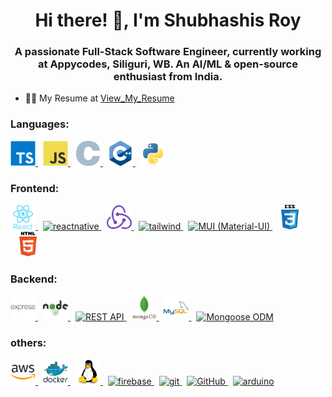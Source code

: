<div align="center">
<!-- <img align="" alt="Profile" width="74%" height="210px" src="https://camo.githubusercontent.com/79d8e2735b80065d88e9c38a68dabc41f4029b724e19b0292db991b5a0ff5f0d/68747470733a2f2f7777772e63617265657267756964652e636f6d2f6361726565722f77702d636f6e74656e742f75706c6f6164732f323032302f30332f66756c6c2d737461636b2d646576656c6f706d656e742e676966"/> -->
<h1 align="">Hi there! 👋, I'm Shubhashis Roy</h1>
</div>
<h3 align="center">A passionate Full-Stack Software Engineer, currently working at Appycodes, Siliguri, WB. An AI/ML & open-source enthusiast from India.</h3>

- 👨‍💻 My Resume at [View_My_Resume](https://shubhashis-roy.github.io/My-portfolio/cv/Resume_Subhashis.pdf)

<h3 align="left">Languages:</h3>
<p align="left">
  <a href="https://www.typescriptlang.org/" target="_blank" rel="noreferrer">
    <img src="https://raw.githubusercontent.com/devicons/devicon/master/icons/typescript/typescript-original.svg" alt="typescript" width="40" height="40" />
  </a>
    <a href="https://developer.mozilla.org/en-US/docs/Web/JavaScript" target="_blank" rel="noreferrer">
    <img src="https://raw.githubusercontent.com/devicons/devicon/master/icons/javascript/javascript-original.svg" alt="javascript" width="40" height="40" style="padding-left: 8px;"/>
  </a>
   <a href="https://www.cprogramming.com/" target="_blank" rel="noreferrer">
    <img src="https://raw.githubusercontent.com/devicons/devicon/master/icons/c/c-original.svg" alt="c" width="40" height="40" style="padding-left: 8px;"/>
  </a>
  <a href="https://www.w3schools.com/cpp/" target="_blank" rel="noreferrer">
    <img src="https://raw.githubusercontent.com/devicons/devicon/master/icons/cplusplus/cplusplus-original.svg" alt="cplusplus" width="40" height="40" style="padding-left: 8px;"/>
  </a>
<a href="https://www.python.org/" target="_blank" rel="noreferrer">
  <img src="https://raw.githubusercontent.com/devicons/devicon/master/icons/python/python-original.svg" alt="python" width="40" height="40" style="padding-left: 8px;"/>
</a>
</p>

<h3 align="left">Frontend:</h3>
<p align="left">
  <a href="https://reactjs.org/" target="_blank" rel="noreferrer">
    <img src="https://raw.githubusercontent.com/devicons/devicon/master/icons/react/react-original-wordmark.svg" alt="react" width="40" height="40"/>
  </a> 
  <a href="https://reactnative.dev/" target="_blank" rel="noreferrer">
    <img src="https://reactnative.dev/img/header_logo.svg" alt="reactnative" width="40" height="40" style="padding-left: 8px;"/>
  </a>
  <a href="https://redux.js.org" target="_blank" rel="noreferrer">
    <img src="https://raw.githubusercontent.com/devicons/devicon/master/icons/redux/redux-original.svg" alt="redux" width="40" height="40" style="padding-left: 8px;"/>
  </a>
  <a href="https://tailwindcss.com/" target="_blank" rel="noreferrer">
    <img src="https://www.vectorlogo.zone/logos/tailwindcss/tailwindcss-icon.svg" alt="tailwind" width="40" height="40" style="padding-left: 8px;" />
  </a>
<a href="https://mui.com/" target="_blank" rel="noreferrer">
  <img src="https://www.svgrepo.com/show/330898/material-ui.svg" alt="MUI (Material-UI)" width="40" height="40" style="padding-left: 8px;"/>
</a>
  <a href="https://www.w3schools.com/css/" target="_blank" rel="noreferrer">
    <img src="https://raw.githubusercontent.com/devicons/devicon/master/icons/css3/css3-original-wordmark.svg" alt="css3" width="40" height="40" style="padding-left: 8px;"/>
  </a>
  <a href="https://www.w3.org/html/" target="_blank" rel="noreferrer">
    <img src="https://raw.githubusercontent.com/devicons/devicon/master/icons/html5/html5-original-wordmark.svg" alt="html5" width="40" height="40" style="padding-left: 8px;"/>
  </a>
</p>

<h3 align="left">Backend:</h3>
<p align="left">
  <a href="https://expressjs.com" target="_blank" rel="noreferrer">
    <img src="https://raw.githubusercontent.com/devicons/devicon/master/icons/express/express-original-wordmark.svg" alt="express" width="40" height="40"/>
  </a>
  <a href="https://nodejs.org" target="_blank" rel="noreferrer">
    <img src="https://raw.githubusercontent.com/devicons/devicon/master/icons/nodejs/nodejs-original-wordmark.svg" alt="nodejs" width="40" height="40" style="padding-left: 8px;"/>
  </a>
  <a href="https://en.wikipedia.org/wiki/Representational_state_transfer" target="_blank" rel="noreferrer">
  <img src="https://www.svgrepo.com/show/447473/rest-api.svg" alt="REST API" width="40" height="40" style="padding-left: 8px;"/>
</a>
  <a href="https://www.mongodb.com/" target="_blank" rel="noreferrer">
    <img src="https://raw.githubusercontent.com/devicons/devicon/master/icons/mongodb/mongodb-original-wordmark.svg" alt="mongodb" width="40" height="40" style="padding-left: 8px;"/>
  </a>
  <a href="https://www.mysql.com/" target="_blank" rel="noreferrer">
    <img src="https://raw.githubusercontent.com/devicons/devicon/master/icons/mysql/mysql-original-wordmark.svg" alt="mysql" width="40" height="40" style="padding-left: 8px;"/>
  </a>
<a href="https://mongoosejs.com/" target="_blank" rel="noreferrer">
  <img src="https://static.cdnlogo.com/logos/m/72/mongoose.svg" alt="Mongoose ODM" width="40" height="40" style="padding-left: 8px;"/>
</a>

</p>

<h3 align="left">others:</h3>
<p align="left">

  <a href="https://aws.amazon.com" target="_blank" rel="noreferrer">
    <img src="https://raw.githubusercontent.com/devicons/devicon/master/icons/amazonwebservices/amazonwebservices-original-wordmark.svg" alt="aws" width="40" height="40"/>
  </a>
  <a href="https://www.docker.com/" target="_blank" rel="noreferrer">
    <img src="https://raw.githubusercontent.com/devicons/devicon/master/icons/docker/docker-original-wordmark.svg" alt="docker" width="40" height="40" style="padding-left: 8px;"/>
  </a>
  <a href="https://www.linux.org/" target="_blank" rel="noreferrer">
    <img src="https://raw.githubusercontent.com/devicons/devicon/master/icons/linux/linux-original.svg" alt="linux" width="40" height="40" style="padding-left: 8px;"/>
  </a>
  <a href="https://firebase.google.com/" target="_blank" rel="noreferrer">
    <img src="https://www.vectorlogo.zone/logos/firebase/firebase-icon.svg" alt="firebase" width="40" height="40" style="padding-left: 8px;"/>
  </a>
  <a href="https://git-scm.com/" target="_blank" rel="noreferrer">
    <img src="https://www.vectorlogo.zone/logos/git-scm/git-scm-icon.svg" alt="git" width="40" height="40" style="padding-left: 8px;"/>
  </a>
  <a href="https://github.com/your-username" target="_blank" rel="noreferrer">
  <img src="https://cdn.jsdelivr.net/gh/devicons/devicon/icons/github/github-original.svg" alt="GitHub" width="40" height="40" style="padding-left: 8px;"/>
</a>
  <a href="https://www.arduino.cc/" target="_blank" rel="noreferrer">
    <img src="https://cdn.worldvectorlogo.com/logos/arduino-1.svg" alt="arduino" width="40" height="40" style="padding-left: 8px;"/>
  </a>

</p>

<!-- <p><img align="left" height="225px" width="330px" src="https://github-readme-stats.vercel.app/api/top-langs?username=shubhashis-roy&show_icons=true&locale=en&layout=compact&theme=tokyonight" alt="shubhashis-roy" /></p> -->

<!-- <p>&nbsp;<img align="center" src="https://github-readme-stats.vercel.app/api?username=shubhashis-roy&show_icons=true&locale=en&theme=tokyonight" alt="shubhashis-roy" /></p> -->

<!-- <p><img align="left" src="https://github-readme-streak-stats.herokuapp.com/?user=shubhashis-roy&&theme=tokyonight" alt="shubhashis-roy" /></p> -->
